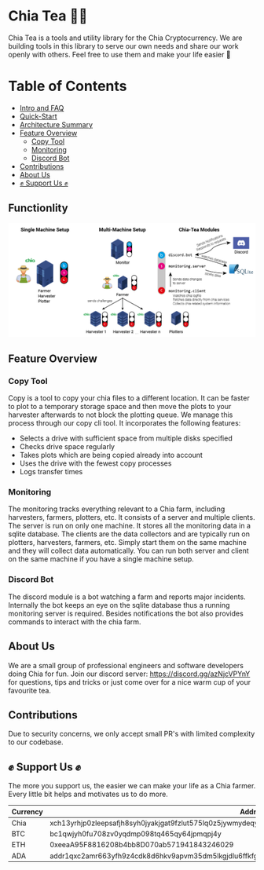 # Chia Tea 🌱🍵

Chia Tea is a tools and utility library for the Chia Cryptocurrency. We are building tools in this library to serve our own needs and share our work openly with others. Feel free to use them and make your life easier 💚

# Table of Contents

- [Intro and FAQ](docs/faq.md)
- [Quick-Start](docs/quick_start.md)
- [Architecture Summary](docs/architecture_summary.md)
- [Feature Overview](#feature-overview)
  - [Copy Tool](#copy-tool)
  - [Monitoring](#monitoring)
  - [Discord Bot](#discord-bot)
- [Contributions](#contributions)
- [About Us](#about-us)
- [✊ Support Us ✊](#support-us)

## Functionlity

![Chia-Tea Infrastructure](docs/Chia_Infrastructure.png?raw=true)


## Feature Overview

### Copy Tool

Copy is a tool to copy your chia files to a different location. It can be faster to plot to a temporary storage space and then move the plots to your harvester afterwards to not block the plotting queue. We manage this process through our copy cli tool. It incorporates the following features:

- Selects a drive with sufficient space from multiple disks specified
- Checks drive space regularly
- Takes plots which are being copied already into account
- Uses the drive with the fewest copy processes
- Logs transfer times

### Monitoring

The monitoring tracks everything relevant to a Chia farm, including harvesters, farmers, plotters, etc. It consists of a server and multiple clients. The server is run on only one machine. It stores all the monitoring data in a sqlite database. The clients are the data collectors and are typically run on plotters, harvesters, farmers, etc. Simply start them on the same machine and they will collect data automatically. You can run both server and client on the same machine if you have a single machine setup.

### Discord Bot

The discord module is a bot watching a farm and reports major incidents. Internally the bot keeps an eye on the sqlite database thus a running monitoring server is required. Besides notifications the bot also provides commands to interact with the chia farm.

<a name="about-us"></a>

## About Us

We are a small group of professional engineers and software developers doing Chia for fun. Join our discord server: https://discord.gg/azNjcVPYnY for questions, tips and tricks or just come over for a nice warm cup of your favourite tea. 

<a name="security"></a>

## Contributions

Due to security concerns, we only accept small PR's with limited complexity to our codebase.

<a name="support-us"></a>

## ✊ Support Us ✊

The more you support us, the easier we can make your life as a Chia farmer. Every little bit helps and motivates us to do more.

| Currency | Address                                                                                                 |
| -------- | ------------------------------------------------------------------------------------------------------- |
| Chia     | xch13yrhjp0zleepsafjh8syh0jyakjgat9fzlut575lq0z5jywmydeqy05awj                                          |
| BTC      | bc1qwjyh0fu708zv0yqdmp098tq465qy64jpmqpj4y                                                              |
| ETH      | 0xeeaA95F8816208b4bb8D070ab571941843246029                                                              |
| ADA      | addr1qxc2amr663yfh9z4cdk8d6hkv9apvm35dm5lkgjdlu6ffkfggrvustlynuxzqmswee4mvd6cfeu66hq788rmgts2uggq7qtuqh |
